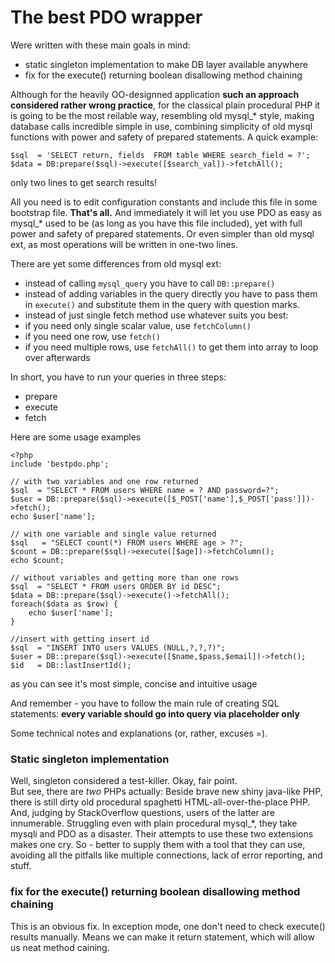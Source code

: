 The best PDO wrapper
=================

Were written with these main goals in mind:

- static singleton implementation to make DB layer available anywhere
- fix for the execute() returning boolean disallowing method chaining

Although for the heavily OO-designned application **such an approach considered rather wrong practice**, for the classical plain procedural PHP it is going to be the most reilable way, resembling old mysql_* style, making database calls incredible simple in use, combining simplicity of old mysql functions with power and safety of prepared statements. A quick example:

    $sql  = 'SELECT return, fields  FROM table WHERE search_field = ?';
    $data = DB:prepare($sql)->execute([$search_val])->fetchAll();

only two lines to get search results!

All you need is to edit configuration constants and include this file in some bootstrap file. **That's all.** And immediately it will let you use PDO as easy as mysql_* used to be (as long as you have this file included), yet with full power and safety of prepared statements. Or even simpler than old mysql ext, as most operations will be written in one-two lines.

There are yet some differences from old mysql ext:

- instead of calling `mysql_query` you have to call `DB::prepare()`
- instead of adding variables in the query directly you have to pass them in `execute()` and substitute them in the query with question marks.
- instead of just single fetch method use whatever suits you best:
 - if you need only single scalar value, use `fetchColumn()`
 - if you need one row, use `fetch()`
 - if you need multiple rows, use `fetchAll()` to get them into array to loop over afterwards

In short, you have to run your queries in three steps:

- prepare
- execute
- fetch

Here are some usage examples

    <?php
    include 'bestpdo.php';
    
    // with two variables and one row returned
    $sql  = "SELECT * FROM users WHERE name = ? AND password=?";
    $user = DB::prepare($sql)->execute([$_POST['name'],$_POST['pass']])->fetch();
    echo $user['name'];
    
    // with one variable and single value returned
    $sql   = "SELECT count(*) FROM users WHERE age > ?";
    $count = DB::prepare($sql)->execute([$age])->fetchColumn();
    echo $count;

    // without variables and getting more than one rows
    $sql  = "SELECT * FROM users ORDER BY id DESC";
    $data = DB::prepare($sql)->execute()->fetchAll();
    foreach($data as $row) {
        echo $user['name'];
    }

    //insert with getting insert id
    $sql  = "INSERT INTO users VALUES (NULL,?,?,?)";
    $user = DB::prepare($sql)->execute([$name,$pass,$email])->fetch();
    $id   = DB::lastInsertId();

as you can see it's most simple, concise and intuitive usage

And remember - you have to follow the main rule of creating SQL statements: **every variable should go into query via placeholder only**

Some technical notes and explanations (or, rather, excuses =).

### Static singleton implementation 

Well, singleton considered a test-killer. Okay, fair point.   
But see, there are *two* PHPs actually: Beside brave new shiny java-like PHP, there is still dirty old procedural spaghetti HTML-all-over-the-place PHP. And, judging by StackOverflow questions, users of the latter are innumerable. Struggling even with plain procedural mysql_*, they take mysqli and PDO as a disaster. Their attempts to use these two extensions makes one cry. So - better to supply them with a tool that they can use, avoiding all the pitfalls like multiple connections, lack of error reporting, and stuff.

### fix for the execute() returning boolean disallowing method chaining

This is an obvious fix. In exception mode, one don't need to check execute() results manually. Means we can make it return statement, which will allow us neat method caining. 
